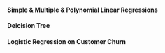 #### Simple & Multiple & Polynomial Linear Regressions
#### Deicision Tree
#### Logistic Regression on Customer Churn

